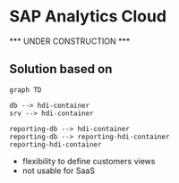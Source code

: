 # SAP Analytics Cloud

*** UNDER CONSTRUCTION ***

## Solution based on

```mermaid
graph TD

db --> hdi-container
srv --> hdi-container

reporting-db --> hdi-container
reporting-db --> reporting-hdi-container
reporting-hdi-container

```

* flexibility to define customers views
* not usable for SaaS

###